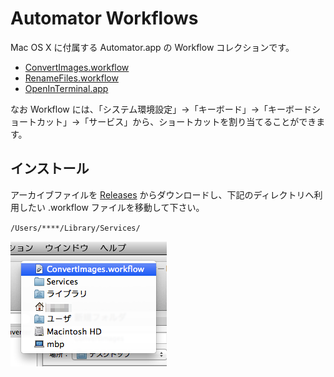 # Automator Workflows

Mac OS X に付属する Automator.app の Workflow コレクションです。

* [ConvertImages.workflow](./docs/ConvertImages.md)
* [RenameFiles.workflow](./docs/RenameFiles.md)
* [OpenInTerminal.app](./docs/OpenInTerminal.md)

なお Workflow には、「システム環境設定」→「キーボード」→「キーボードショートカット」→「サービス」から、ショートカットを割り当てることができます。




## インストール



アーカイブファイルを [Releases](https://github.com/DriftwoodJP/automator-workflows/releases) からダウンロードし、下記のディレクトリへ利用したい .workflow ファイルを移動して下さい。

`/Users/****/Library/Services/`

![install](./docs/img/ci1.png)

